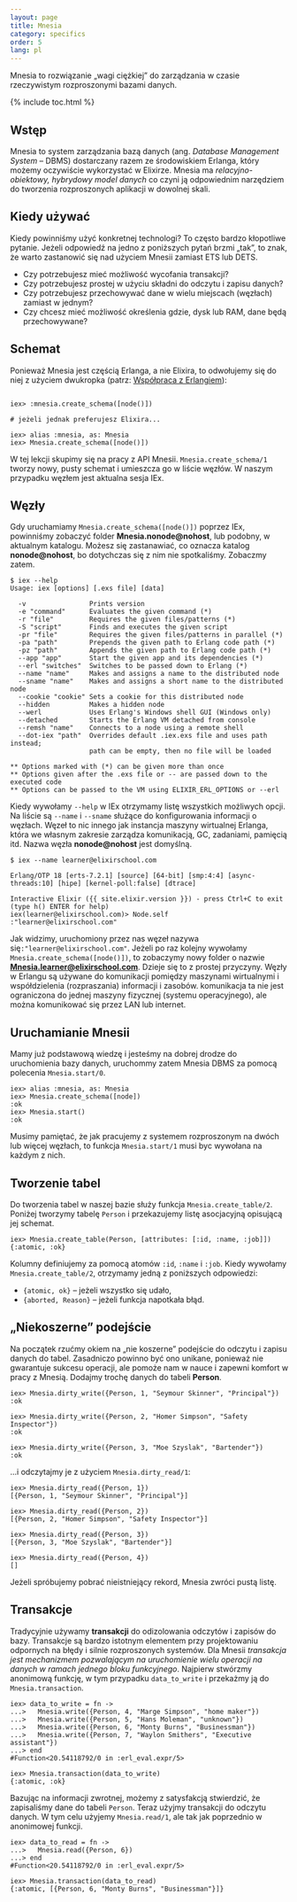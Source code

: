```yaml
---
layout: page
title: Mnesia
category: specifics
order: 5
lang: pl
---
```


Mnesia to rozwiązanie „wagi ciężkiej” do zarządzania w czasie rzeczywistym rozproszonymi bazami danych.

{% include toc.html %}

## Wstęp

Mnesia to system zarządzania bazą danych (ang. _Database Management System_ – DBMS) dostarczany razem ze środowiskiem Erlanga, który możemy oczywiście wykorzystać w Elixirze. Mnesia ma *relacyjno-obiektowy, hybrydowy model danych* co czyni ją odpowiednim narzędziem do tworzenia rozproszonych aplikacji w dowolnej skali.

## Kiedy używać

Kiedy powinniśmy użyć konkretnej technologi? To często bardzo kłopotliwe pytanie. Jeżeli odpowiedź na jedno z poniższych pytań brzmi „tak”, to znak, że warto zastanowić się nad użyciem Mnesii zamiast ETS lub DETS.

  - Czy potrzebujesz mieć możliwość wycofania transakcji?
  - Czy potrzebujesz prostej w użyciu składni do odczytu i zapisu danych?
  - Czy potrzebujesz przechowywać dane w wielu miejscach (węzłach) zamiast w jednym?
  - Czy chcesz mieć możliwość określenia gdzie, dysk lub RAM, dane będą przechowywane?

## Schemat

Ponieważ Mnesia jest częścią Erlanga, a nie Elixira, to odwołujemy się do niej z użyciem dwukropka (patrz: [Współpraca z Erlangiem](https://elixirschool.com/pl/lessons/advanced/erlang/)):

```shell

iex> :mnesia.create_schema([node()])

# jeżeli jednak preferujesz Elixira...

iex> alias :mnesia, as: Mnesia
iex> Mnesia.create_schema([node()])

```

W tej lekcji skupimy się na pracy z API Mnesii. `Mnesia.create_schema/1` tworzy nowy, pusty schemat i umieszcza go w liście węzłów. W naszym przypadku węzłem jest aktualna sesja IEx.

## Węzły

Gdy uruchamiamy `Mnesia.create_schema([node()])` poprzez IEx, powinniśmy zobaczyć folder **Mnesia.nonode@nohost**, lub podobny, w aktualnym katalogu. Możesz się zastanawiać, co oznacza katalog **nonode@nohost**, bo dotychczas się z nim nie spotkaliśmy. Zobaczmy zatem.

```shell
$ iex --help
Usage: iex [options] [.exs file] [data]

  -v                Prints version
  -e "command"      Evaluates the given command (*)
  -r "file"         Requires the given files/patterns (*)
  -S "script"       Finds and executes the given script
  -pr "file"        Requires the given files/patterns in parallel (*)
  -pa "path"        Prepends the given path to Erlang code path (*)
  -pz "path"        Appends the given path to Erlang code path (*)
  --app "app"       Start the given app and its dependencies (*)
  --erl "switches"  Switches to be passed down to Erlang (*)
  --name "name"     Makes and assigns a name to the distributed node
  --sname "name"    Makes and assigns a short name to the distributed node
  --cookie "cookie" Sets a cookie for this distributed node
  --hidden          Makes a hidden node
  --werl            Uses Erlang's Windows shell GUI (Windows only)
  --detached        Starts the Erlang VM detached from console
  --remsh "name"    Connects to a node using a remote shell
  --dot-iex "path"  Overrides default .iex.exs file and uses path instead;
                    path can be empty, then no file will be loaded

** Options marked with (*) can be given more than once
** Options given after the .exs file or -- are passed down to the executed code
** Options can be passed to the VM using ELIXIR_ERL_OPTIONS or --erl
```

Kiedy wywołamy `--help` w IEx otrzymamy listę wszystkich możliwych opcji. Na liście są `--name` i `--sname` służące do konfigurowania informacji o węzłach. Węzeł to nic innego jak instancja maszyny wirtualnej Erlanga, która we własnym zakresie zarządza komunikacją, GC, zadaniami, pamięcią itd. Nazwa węzła **nonode@nohost** jest domyślną.

```shell
$ iex --name learner@elixirschool.com

Erlang/OTP 18 [erts-7.2.1] [source] [64-bit] [smp:4:4] [async-threads:10] [hipe] [kernel-poll:false] [dtrace]

Interactive Elixir ({{ site.elixir.version }}) - press Ctrl+C to exit (type h() ENTER for help)
iex(learner@elixirschool.com)> Node.self
:"learner@elixirschool.com"
```

Jak widzimy, uruchomiony przez nas węzeł nazywa się`:"learner@elixirschool.com"`. Jeżeli po raz kolejny wywołamy `Mnesia.create_schema([node()])`, to zobaczymy nowy folder o nazwie **Mnesia.learner@elixirschool.com**. Dzieje się to z prostej przyczyny. Węzły w Erlangu są używane do komunikacji pomiędzy maszynami wirtualnymi i współdzielenia (rozpraszania) informacji i zasobów. komunikacja ta nie jest ograniczona do jednej maszyny fizycznej (systemu operacyjnego), ale można komunikować się przez LAN lub internet.

## Uruchamianie Mnesii

Mamy już podstawową wiedzę i jesteśmy na dobrej drodze do uruchomienia bazy danych, uruchommy zatem Mnesia DBMS za pomocą polecenia `Mnesia.start/0`.

```shell
iex> alias :mnesia, as: Mnesia
iex> Mnesia.create_schema([node])
:ok
iex> Mnesia.start()
:ok
```

Musimy pamiętać, że jak pracujemy z systemem rozproszonym na dwóch lub więcej węzłach, to funkcja `Mnesia.start/1` musi byc wywołana na każdym z nich.

## Tworzenie tabel

Do tworzenia tabel w naszej bazie służy funkcja `Mnesia.create_table/2`. Poniżej tworzymy tabelę `Person` i przekazujemy listę asocjacyjną opisującą jej schemat.

```shell
iex> Mnesia.create_table(Person, [attributes: [:id, :name, :job]])
{:atomic, :ok}
```

Kolumny definiujemy za pomocą atomów `:id`, `:name` i `:job`. Kiedy wywołamy `Mnesia.create_table/2`, otrzymamy jedną z poniższych odpowiedzi:

 - `{atomic, ok}` – jeżeli wszystko się udało,
 - `{aborted, Reason}` – jeżeli funkcja napotkała błąd.

## „Niekoszerne” podejście 

Na początek rzućmy okiem na „nie koszerne” podejście do odczytu i zapisu danych do tabel. Zasadniczo powinno być ono unikane, ponieważ nie gwarantuje sukcesu operacji, ale pomoże nam w nauce i zapewni komfort w pracy z Mnesią. Dodajmy trochę danych do tabeli **Person**.

```shell
iex> Mnesia.dirty_write({Person, 1, "Seymour Skinner", "Principal"})
:ok

iex> Mnesia.dirty_write({Person, 2, "Homer Simpson", "Safety Inspector"})
:ok

iex> Mnesia.dirty_write({Person, 3, "Moe Szyslak", "Bartender"})
:ok
```

...i odczytajmy je z użyciem `Mnesia.dirty_read/1`:

```shell
iex> Mnesia.dirty_read({Person, 1})
[{Person, 1, "Seymour Skinner", "Principal"}]

iex> Mnesia.dirty_read({Person, 2})
[{Person, 2, "Homer Simpson", "Safety Inspector"}]

iex> Mnesia.dirty_read({Person, 3})
[{Person, 3, "Moe Szyslak", "Bartender"}]

iex> Mnesia.dirty_read({Person, 4})
[]
```

Jeżeli spróbujemy pobrać nieistniejący rekord, Mnesia zwróci pustą listę.

## Transakcje

Tradycyjnie używamy **transakcji** do odizolowania odczytów i zapisów do bazy. Transakcje są bardzo istotnym elementem przy projektowaniu odpornych na błędy i silnie rozproszonych systemów. Dla Mnesii *transakcja jest mechanizmem pozwalającym na uruchomienie wielu operacji na danych w ramach jednego bloku funkcyjnego*. Najpierw stwórzmy anonimową funkcję, w tym przypadku `data_to_write` i przekażmy ją do `Mnesia.transaction`.

```shell
iex> data_to_write = fn ->
...>   Mnesia.write({Person, 4, "Marge Simpson", "home maker"})
...>   Mnesia.write({Person, 5, "Hans Moleman", "unknown"})
...>   Mnesia.write({Person, 6, "Monty Burns", "Businessman"})
...>   Mnesia.write({Person, 7, "Waylon Smithers", "Executive assistant"})
...> end
#Function<20.54118792/0 in :erl_eval.expr/5>

iex> Mnesia.transaction(data_to_write)
{:atomic, :ok}
```
Bazując na informacji zwrotnej, możemy z satysfakcją stwierdzić, że zapisaliśmy dane do tabeli `Person`. Teraz użyjmy transakcji do odczytu danych. W tym celu użyjemy `Mnesia.read/1`, ale tak jak poprzednio w anonimowej funkcji.

```shell
iex> data_to_read = fn ->
...>   Mnesia.read({Person, 6})
...> end
#Function<20.54118792/0 in :erl_eval.expr/5>

iex> Mnesia.transaction(data_to_read)
{:atomic, [{Person, 6, "Monty Burns", "Businessman"}]}
```
